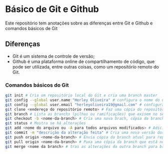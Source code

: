 # Básico de Git e Github

Este repositório tem anotações sobre as diferenças entre Git e Github e comandos básicos de Git

## Diferenças

- Git é um sistema de controle de versão;
- Github é uma plataforma online de compartilhamento de código, que pode ser utilizada, entre outras coisas, como um repositório remoto do Git.

### Comandos básicos do Git

```bash
git init # Cria um repositório local do Git e cria uma branch master
git config --global user.name "Herley Oliveira" # configura o nome do usuário no git globalmente (em todos os repositórios do git, se quiser configurar apenas no repositório atual, então substituir o trecho "--global" por "--local" )
git config --global user.email "herleyoliveira19@gmail.com" # configura o email do usuário no git globalmente (em todos os repositórios do git, se quiser configurar apenas no repositório atual, então substituir o trecho "--global" por "--local" )
git clone <endereço do repositório remoto> # Faz uma cópia do repositório remoto do Git para sua máquina local
git branch # Lista as branchs (pilhas ou ramificações) que exisem no seu repositório local
git checkout -b <nome-da-branch> # Cria uma nova brach, cópia da branch atual
git status # Mostra se há alterações
git add <nome do arquivo ou -A para todos arquivos modificados> # Adiciona arquivos alterados em stage
git commit -m "descrição da alteração feita" # Cria uma nova versão dos arquivos em stage
git push origin <nome-da-branch> # Envia cópia da branch atual para repositório remoto
git pull origin <nome-da-branch> # Puxa uma cópia da branch que está no repositório remoto para o repo local 
git merge <nome da branch> # tras as alterações da outra branch para branch atual 

```